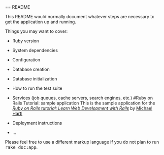 == README

This README would normally document whatever steps are necessary to get the
application up and running.

Things you may want to cover:

* Ruby version

* System dependencies

* Configuration

* Database creation

* Database initialization

* How to run the test suite

* Services (job queues, cache servers, search engines, etc.)
#Ruby on Rails Tutorial: sample application
This is the sample application for the 
[*Ruby on Rails tutorial: 
Learn Web Development with Rails*](http://www.railstutorial.org/) 
by [Michael Hartl](http://www.michaelhartl.com/)

* Deployment instructions

* ...


Please feel free to use a different markup language if you do not plan to run
<tt>rake doc:app</tt>.
